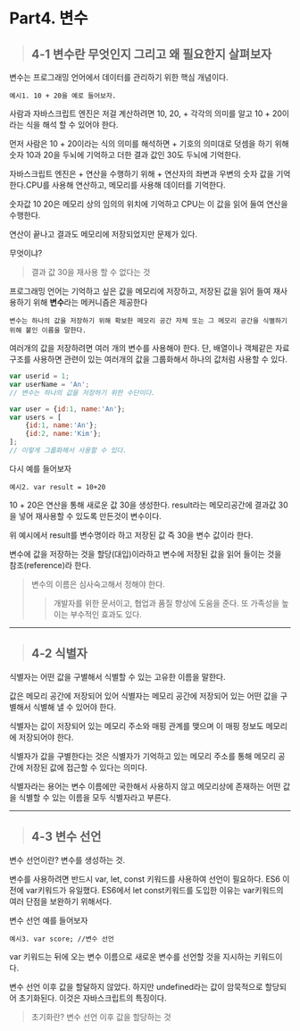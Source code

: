 # Part4. 변수


> ## 4-1 변수란 무엇인지 그리고 왜 필요한지 살펴보자


변수는 프로그래밍 언어에서 데이터를 관리하기 위한 핵심 개념이다.

	예시1. 10 + 20을 예로 들어보자.

사람과 자바스크립트 엔진은 저걸 계산하려면 10, 20, + 각각의 의미를 알고 10 + 20이라는 식을 해석 할 수 있어야 한다.

먼저 사람은 10 + 20이라는 식의 의미를 해석하면 + 기호의 의미대로 덧셈을 하기 위해 숫자 10과 20을 두뇌에 기억하고 더한 결과 값인 30도 두뇌에 기억한다.

자바스크립트 엔진은 + 연산을 수행하기 위해 + 연산자의 좌변과 우변의 숫자 값을 기억한다.CPU를 사용해 연산하고, 메모리를 사용해 데이터를 기억한다.

숫자값 10 20은 메모리 상의 임의의 위치에 기억하고 CPU는 이 값을 읽어 들여 연산을 수행한다.

연산이 끝나고 결과도 메모리에 저장되었지만 문제가 있다.


무엇이냐?


> 결과 값 30을 재사용 할 수 없다는 것

프로그래밍 언어는 기억하고 싶은 값을 메모리에 저장하고, 저장된 값을 읽어 들여 재사용하기 위해 **변수**라는 메커니즘은 제공한다

	변수는 하나의 값을 저장하기 위해 확보한 메모리 공간 자체 또는 그 메모리 공간을 식별하기 위해 붙인 이름을 말한다.

여러개의 값을 저장하려면 여러 개의 변수를 사용해야 한다. 단, 배열이나 객체같은 자료구조를 사용하면 관련이 있는 여러개의 값을 그룹화해서 하나의 값처럼 사용할 수 있다.

```javascript
var userid = 1;
var userName = 'An';
// 변수는 하나의 값을 저장하기 위한 수단이다.
```

```javascript
var user = {id:1, name:'An'};
var users = [
    {id:1, name:'An'};
    {id:2, name:'Kim'};
];
// 이렇게 그룹화해서 사용할 수 있다.
```

다시 예를 들어보자 

	예시2. var result = 10+20

10 + 20은 연산을 통해 새로운 값 30을 생성한다. result라는 메모리공간에 결과값 30을 넣어 재사용할 수 있도록 만든것이 변수이다.

위 예시에서 result를 변수명이라 하고 저장된 값 즉 30을 변수 값이라 한다.

변수에 값을 저장하는 것을 할당(대입)이라하고 변수에 저장된 값을 읽어 들이는 것을 참조(reference)라 한다.

> 변수의 이름은 심사숙고해서 정해야 한다.
>> 개발자를 위한 문서이고, 협업과 품질 향상에 도움을 준다. 또 가족성을 높이는 부수적인 효과도 있다.

***

> ## 4-2 식별자

식별자는 어떤 값을 구별해서 식별할 수 있는 고유한 이름을 말한다.

값은 메모리 공간에 저장되어 있어 식별자는 메모리 공간에 저장되어 있는 어떤 값을 구별해서 식별해 낼 수 있어야 한다.

식별자는 값이 저장되어 있는 메모리 주소와 매핑 관계를 맺으며 이 매핑 정보도 메모리 에 저장되어야 한다.

식별자가 값을 구별한다는 것은 식별자가 기억하고 있는 메모리 주소를 통해 메모리 공간에 저장된 값에 접근할 수 있다는 의미다.

식별자라는 용어는 변수 이름에만 국한해서 사용하지 않고 메모리상에 존재하는 어떤 값을 식별할 수 있는 이름을 모두 식별자라고 부른다.

***

> ## 4-3 변수 선언

변수 선언이란? 변수를 생성하는 것.

변수를 사용하려면 반드시 var, let, const 키워드를 사용하여 선언이 필요하다. ES6 이전에 var키워드가 유일했다. ES6에서 let const키워드를 도입한 이유는 var키워드의 여러 단점을 보완하기 위해서다.

변수 선언 예를 들어보자

	예시3. var score; //변수 선언

var 키워드는 뒤에 오는 변수 이름으로 새로운 변수를 선언할 것을 지시하는 키워드이다.

변수 선언 이후 값을 할달하지 않았다. 하지만 undefined라는 값이 암묵적으로 할당되어 초기화된다. 이것은 자바스크립트의 특징이다.

> 초기화란? 변수 선언 이후 값을 할당하는 것



